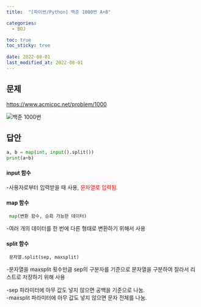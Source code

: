 ```yaml
---
title:  "[파이썬/Python] 백준 1000번 A+B"

categories:
  - BOJ

toc: true
toc_sticky: true
 
date: 2022-08-01
last_modified_at: 2022-08-01
---
```

## 문제

<https://www.acmicpc.net/problem/1000>


![백준 1000번](https://user-images.githubusercontent.com/81560908/182382085-9b1709c8-1403-490e-bbdc-1c4b7a1dc6b8.png)


## 답안
```python
a, b = map(int, input().split())
print(a+b)
```

#### input 함수
  -사용자로부터 입력받을 때 사용, <span style="color:red">문자열로 입력됨.</span>


#### map 함수

```python
 map(변환 함수, 순회 가능한 데이터)
```

 -여러 개의 데이터를 한 번에 다른 형태로 변환하기 위해서 사용


#### split 함수

```python
 문자열.split(sep, maxsplit)
```


-문자열을 maxsplit 횟수만큼 sep의 구분자를 기준으로 문자열을 구분하여 잘라서 리스트로 저장하기 위해 사용

-sep 파라미터에 아무 값도 넣지 않으면 공백을 기준으로 나눔.  
-maxsplit 파라미터에 아무 값도 넣지 않으면 문자 전체를 나눔.